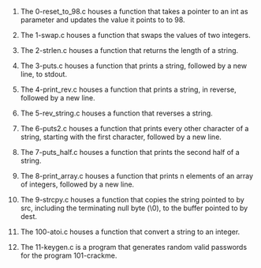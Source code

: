 1. The 0-reset_to_98.c houses a function that takes a pointer to an int as parameter and updates the value it points to to 98.

2. The 1-swap.c houses a function that swaps the values of two integers.

3. The 2-strlen.c houses a function that returns the length of a string.

4. The 3-puts.c houses a function that prints a string, followed by a new line, to stdout.

5. The 4-print_rev.c houses a function that prints a string, in reverse, followed by a new line.

6. The 5-rev_string.c houses a function that reverses a string.

7. The 6-puts2.c houses a function that prints every other character of a string, starting with the first character, followed by a new line.

8. The 7-puts_half.c houses a function that prints the second half of a string.

9. The 8-print_array.c houses a function that prints n elements of an array of integers, followed by a new line.

10. The 9-strcpy.c houses a function that copies the string pointed to by src, including the terminating null byte (\0), to the buffer pointed to by dest.

11. The 100-atoi.c houses a function that convert a string to an integer.

12. The 11-keygen.c is a program that generates random valid passwords for the program 101-crackme.